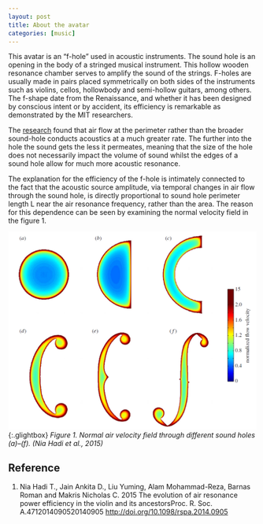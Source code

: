 ```yaml
---
layout: post
title: About the avatar
categories: [music]
---
```


This avatar is an “f-hole” used in acoustic instruments. The sound hole is an opening in the body of a stringed musical instrument. This hollow wooden resonance chamber serves to amplify the sound of the strings.
F-holes are usually made in pairs placed symmetrically on both sides of the instruments such as violins, cellos, hollowbody and semi-hollow guitars, among others. The f-shape date from the Renaissance, and whether it has been designed by conscious intent or by accident, its efficiency is remarkable as demonstrated by the MIT researchers.

The [research](https://royalsocietypublishing.org/doi/10.1098/rspa.2014.0905) found that air flow at the perimeter rather than the broader sound-hole conducts acoustics at a much greater rate. The further into the hole the sound gets the less it permeates, meaning that the size of the hole does not necessarily impact the volume of sound whilst the edges of a sound hole allow for much more acoustic resonance.

The explanation for the efficiency of the f-hole is intimately connected to the fact that the acoustic source amplitude, via temporal changes in air flow through the sound hole, is directly proportional to sound hole perimeter length L near the air resonance frequency, rather than the area. The reason for this dependence can be seen by examining the normal velocity field in the figure 1.

[![f-hole_evolution](\assets\image\2021-07-15-f-hole\mit-fig2.png)](\assets\image\2021-07-15-f-hole\mit-fig2.png){:.glightbox}
_Figure 1. Normal air velocity field through different sound holes (a)–(f). (Nia Hadi et al., 2015)_

## Reference

1. Nia Hadi T., Jain Ankita D., Liu Yuming, Alam Mohammad-Reza, Barnas Roman and Makris Nicholas C. 2015 The evolution of air resonance power efficiency in the violin and its ancestorsProc. R. Soc. A.4712014090520140905
   http://doi.org/10.1098/rspa.2014.0905
